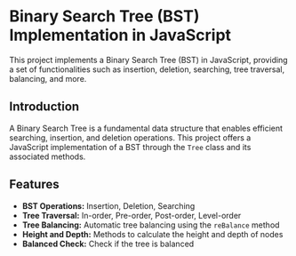 # Binary Search Tree (BST) Implementation in JavaScript

This project implements a Binary Search Tree (BST) in JavaScript, providing a set of functionalities such as insertion, deletion, searching, tree traversal, balancing, and more.

## Introduction

A Binary Search Tree is a fundamental data structure that enables efficient searching, insertion, and deletion operations. This project offers a JavaScript implementation of a BST through the `Tree` class and its associated methods.

## Features

- **BST Operations:** Insertion, Deletion, Searching
- **Tree Traversal:** In-order, Pre-order, Post-order, Level-order
- **Tree Balancing:** Automatic tree balancing using the `reBalance` method
- **Height and Depth:** Methods to calculate the height and depth of nodes
- **Balanced Check:** Check if the tree is balanced
